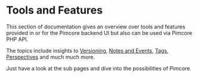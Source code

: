 # Tools and Features

This section of documentation gives an overview over tools and features provided in or for the Pimcore backend UI but also can
be used via Pimcore PHP API. 

The topics include insights to [Versioning](./01_Versioning.md), [Notes and Events](./05_Notes_and_Events.md), 
[Tags](./05_Tags.md), [Perspectives](./13_Perspectives.md) and much much more. 

Just have a look at the sub pages and dive into the possibilities of Pimcore. 

